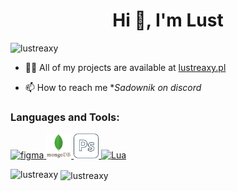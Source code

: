 <h1 align="center">Hi 👋, I'm Lust</h1>


<p align="left"> <img src="https://komarev.com/ghpvc/?username=lustreaxy&label=Profile%20views&color=0e75b6&style=flat" alt="lustreaxy" /> </p>

- 👨‍💻 All of my projects are available at [lustreaxy.pl](lustreaxy.pl)

- 📫 How to reach me **Sadownik on discord*

<p align="left">
</p>

<h3 align="left">Languages and Tools:</h3>
<p align="left"> <a href="https://www.figma.com/" target="_blank" rel="noreferrer"> <img src="https://www.vectorlogo.zone/logos/figma/figma-icon.svg" alt="figma" width="40" height="40"/> </a> <a href="https://www.mongodb.com/" target="_blank" rel="noreferrer"> <img src="https://raw.githubusercontent.com/devicons/devicon/master/icons/mongodb/mongodb-original-wordmark.svg" alt="mongodb" width="40" height="40"/> </a> <a href="https://www.photoshop.com/en" target="_blank" rel="noreferrer"> <img src="https://raw.githubusercontent.com/devicons/devicon/master/icons/photoshop/photoshop-line.svg" alt="photoshop" width="40" height="40"/> </a> 
<a href="https://www.lua.org/docs.html" target="_blank" rel="noreferrer"><img src="https://upload.wikimedia.org/wikipedia/commons/thumb/c/cf/Lua-Logo.svg/1200px-Lua-Logo.svg.png" width="36" height="36" alt="Lua" /></a> </p>

<p><img align="left" src="https://github-readme-stats.vercel.app/api/top-langs?username=lustreaxy&show_icons=true&locale=en&layout=compact" alt="lustreaxy" /></p>

<p>&nbsp;<img align="center" src="https://github-readme-stats.vercel.app/api?username=lustreaxy&show_icons=true&locale=en" alt="lustreaxy" /></p>
